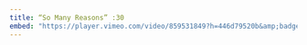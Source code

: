 ```yaml
---
title: “So Many Reasons” :30
embed: "https://player.vimeo.com/video/859531849?h=446d79520b&amp;badge=0&amp;autopause=0&amp;player_id=0&amp;app_id=58479"
---
```

